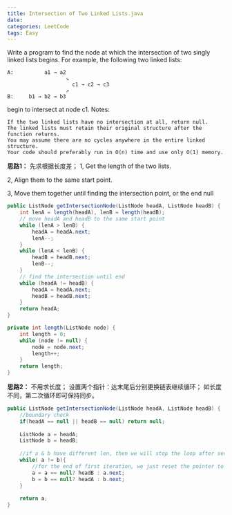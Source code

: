 ```yaml
---
title: Intersection of Two Linked Lists.java
date: 
categories: LeetCode
tags: Easy
---
```

Write a program to find the node at which the intersection of two singly linked lists begins.
For example, the following two linked lists:

	A:          a1 → a2
					   ↘
						 c1 → c2 → c3
					   ↗            
	B:     b1 → b2 → b3
begin to intersect at node c1.
Notes:

	If the two linked lists have no intersection at all, return null.
	The linked lists must retain their original structure after the function returns.
	You may assume there are no cycles anywhere in the entire linked structure.
	Your code should preferably run in O(n) time and use only O(1) memory.
<!-- more -->
**思路1：**
先求根据长度差；
1, Get the length of the two lists.

2, Align them to the same start point.

3, Move them together until finding the intersection point, or the end null
``` java
public ListNode getIntersectionNode(ListNode headA, ListNode headB) {
    int lenA = length(headA), lenB = length(headB);
    // move headA and headB to the same start point
    while (lenA > lenB) {
        headA = headA.next;
        lenA--;
    }
    while (lenA < lenB) {
        headB = headB.next;
        lenB--;
    }
    // find the intersection until end
    while (headA != headB) {
        headA = headA.next;
        headB = headB.next;
    }
    return headA;
}

private int length(ListNode node) {
    int length = 0;
    while (node != null) {
        node = node.next;
        length++;
    }
    return length;
}
``` 

**思路2：**
不用求长度；
设置两个指针：达末尾后分别更换链表继续循环；
如长度不同，第二次循环即可保持同步。
``` java
public ListNode getIntersectionNode(ListNode headA, ListNode headB) {
    //boundary check
    if(headA == null || headB == null) return null;
    
    ListNode a = headA;
    ListNode b = headB;
    
    //if a & b have different len, then we will stop the loop after second iteration
    while( a != b){
    	//for the end of first iteration, we just reset the pointer to the head of another linkedlist
        a = a == null? headB : a.next;
        b = b == null? headA : b.next;    
    }
    
    return a;
}
``` 
